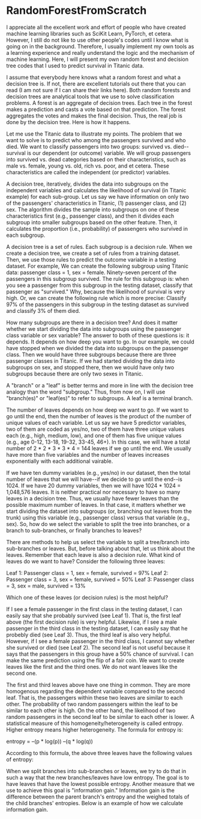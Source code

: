 # RandomForestFromScratch

I appreciate all the excellent work and effort of people who have created machine learning libraries such as SciKit Learn, PyTorch, et cetera. However, I still do not like to use other people's codes until I know what is going on in the background. Therefore, I usually implement my own tools as a learning experience and really understand the logic and the mechanism of machine learning. Here, I will present my own random forest and decision tree codes that I used to predict survival in Titanic data.

I assume that everybody here knows what a random forest and what a decision tree is. If not, there are excellent tutorials out there that you can read (I am not sure if I can share their links here). Both random forests and decision trees are analytical tools that we use to solve classification problems. A forest is an aggregate of decision trees. Each tree in the forest makes a prediction and casts a vote based on that prediction. The forest aggregates the votes and makes the final decision. Thus, the real job is done by the decision tree. Here is how it happens.

Let me use the Titanic data to illustrate my points. The problem that we want to solve is to predict who among the passengers survived and who died. We want to classify passengers into two groups: survived vs. died--survival is our dependent (or outcome) variable. We will group passengers into survived vs. dead categories based on their characteristics, such as male vs. female, young vs. old, rich vs. poor, and et cetera. These characteristics are called the independent (or predictor) variables.

A decision tree, iteratively, divides the data into subgroups on the independent variables and calculates the likelihood of survival (in Titanic example) for each sub-group. Let us say we have information on only two of the passengers' characteristics in Titanic, (1) passenger class, and (2) sex. The algorithm divides the sample into subgroups on one of these characteristics first (e.g., passenger class), and then it divides each subgroup into smaller subgroups based on the other feature. Then, it calculates the proportion (i.e., probability) of passengers who survived in each subgroup.

A decision tree is a set of rules. Each subgroup is a decision rule. When we create a decision tree, we create a set of rules from a training dataset. Then, we use those rules to predict the outcome variable in a testing dataset. For example, We can create the following subgroup using Titanic data: passenger class = 1, sex = female. Ninety-seven percent of the passengers in this subgroup survived. The rule for this subgroup is: when you see a passenger from this subgroup in the testing dataset, classify that passenger as "survived." Why, because the likelihood of survival is very high. Or, we can create the following rule which is more precise: Classify 97% of the passengers in this subgroup in the testing dataset as survived and classify 3% of them died.

How many subgroups are there in a decision tree? And does it matter whether we start dividing the data into subgroups using the passenger class variable or sex variable? The answer to both of these questions is: it depends. It depends on how deep you want to go. In our example, we could have stopped when we divided the data into subgroups on the passenger class. Then we would have three subgroups because there are three passenger classes in Titanic. If we had started dividing the data into subgroups on sex, and stopped there, then we would have only two subgroups because there are only two sexes in Titanic.

A "branch" or a "leaf" is better terms and more in line with the decision tree analogy than the word "subgroup." Thus, from now on, I will use "branch(es)" or "leaf(es)" to refer to subgroups. A leaf is a terminal branch.

The number of leaves depends on how deep we want to go. If we want to go until the end, then the number of leaves is the product of the number of unique values of each variable. Let us say we have 5 predictor variables, two of them are coded as yes/no, two of them have three unique values each (e.g., high, medium, low), and one of them has five unique values (e.g., age 0-12, 13-18, 19-32, 33-45, 46+). In this case, we will have a total number of 2 * 2 * 3 * 3 * 4 = 144 leaves if we go until the end. We usually have more than five variables and the number of leaves increases exponentially with each additional vairable.

If we have ten dummy variables (e.g., yes/no) in our dataset, then the total number of leaves that we will have--if we decide to go until the end--is 1024. If we have 20 dummy variables, then we will have 1024 * 1024 = 1,048,576 leaves. It is neither practical nor necessary to have so many leaves in a decision tree. Thus, we usually have fewer leaves than the possible maximum number of leaves. In that case, it matters whether we start dividing the dataset into subgroups (or, branching out leaves from the trunk) using this variable (e.g., passenger class) versus that variable (e.g., sex). So, how do we select the variable to split the tree into branches, or a branch to sub-branches, or finally branches to leaves?

There are methods to help us select the variable to split a tree/branch into sub-branches or leaves. But, before talking about that, let us think about the leaves. Remember that each leave is also a decision rule. What kind of leaves do we want to have? Consider the following three leaves:

Leaf 1: Passenger class = 1, sex = female, survived = 97%
Leaf 2: Passenger class = 3, sex = female, survived = 50%
Leaf 3: Passenger class = 3, sex = male, survived = 13%

Which one of these leaves (or decision rules) is the most helpful?

If I see a female passenger in the first class in the testing dataset, I can easily say that she probably survived (see Leaf 1). That is, the first leaf above (the first decision rule) is very helpful. Likewise, if I see a male passenger in the third class in the testing dataset, I can easily say that he probebly died (see Leaf 3). Thus, the third leaf is also very helpful. However, if I see a female passenger in the third class, I cannot say whether she survived or died (see Leaf 2). The second leaf is not useful because it says that the passengers in this group have a 50% chance of survival. I can make the same prediction using the flip of a fair coin. We want to create leaves like the first and the third ones. We do not want leaves like the second one.

The first and third leaves above have one thing in common. They are more homogenous regarding the dependent variable compared to the second leaf. That is, the passengers within these two leaves are similar to each other. The probability of two random passengers within the leaf to be similar to each other is high. On the other hand, the likelihood of two random passengers in the second leaf to be similar to each other is lower.   A statistical measure of this homogeneity/heterogeneity is called entropy. Higher entropy means higher heterogeneity. The formula for entropy is: 

entropy = –(p * log(p)) –(q * log(q))

According to this formula, the above three leaves have the following values of entropy:


When we split branches into sub-branches or leaves, we try to do that in such a way that the new branches/leaves have low entropy. The goal is to have leaves that have the lowest possible entropy. Another measure that we use to achieve this goal is "information gain." Information gain is the difference between the parent branch's entropy and the weighed totals of the child branches' entropies. Below is an example of how we calculate information gain. 



